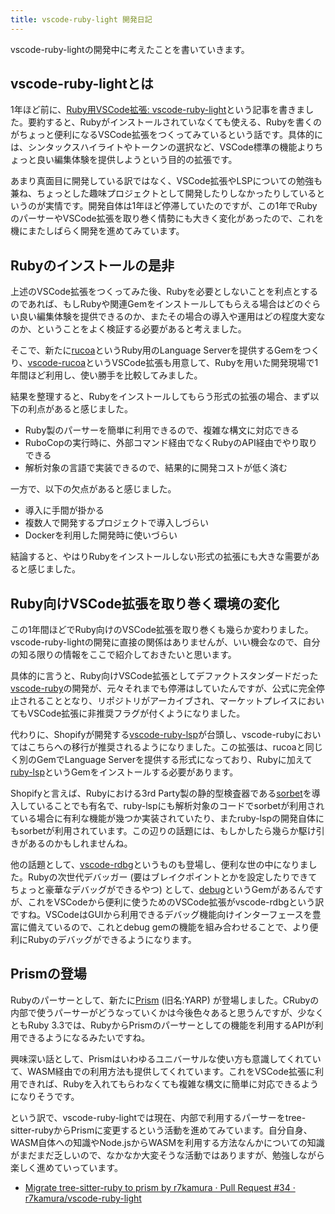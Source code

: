 ```yaml
---
title: vscode-ruby-light 開発日記
---
```


vscode-ruby-lightの開発中に考えたことを書いていきます。

## vscode-ruby-lightとは

1年ほど前に、[Ruby用VSCode拡張: vscode-ruby-light](https://r7kamura.com/articles/2022-08-16-vscode-ruby-light)という記事を書きました。要約すると、Rubyがインストールされていなくても使える、Rubyを書くのがちょっと便利になるVSCode拡張をつくってみているという話です。具体的には、シンタックスハイライトやトークンの選択など、VSCode標準の機能よりちょっと良い編集体験を提供しようという目的の拡張です。

あまり真面目に開発している訳ではなく、VSCode拡張やLSPについての勉強も兼ね、ちょっとした趣味プロジェクトとして開発したりしなかったりしているというのが実情です。開発自体は1年ほど停滞していたのですが、この1年でRubyのパーサーやVSCode拡張を取り巻く情勢にも大きく変化があったので、これを機にまたしばらく開発を進めてみています。

## Rubyのインストールの是非

上述のVSCode拡張をつくってみた後、Rubyを必要としないことを利点とするのであれば、もしRubyや関連Gemをインストールしてもらえる場合はどのぐらい良い編集体験を提供できるのか、またその場合の導入や運用はどの程度大変なのか、ということをよく検証する必要があると考えました。

そこで、新たに[rucoa](https://github.com/r7kamura/rucoa)というRuby用のLanguage Serverを提供するGemをつくり、[vscode-rucoa](https://github.com/r7kamura/vscode-rucoa)というVSCode拡張も用意して、Rubyを用いた開発現場で1年間ほど利用し、使い勝手を比較してみました。

結果を整理すると、Rubyをインストールしてもらう形式の拡張の場合、まず以下の利点があると感じました。

- Ruby製のパーサーを簡単に利用できるので、複雑な構文に対応できる
- RuboCopの実行時に、外部コマンド経由でなくRubyのAPI経由でやり取りできる
- 解析対象の言語で実装できるので、結果的に開発コストが低く済む

一方で、以下の欠点があると感じました。

- 導入に手間が掛かる
- 複数人で開発するプロジェクトで導入しづらい
- Dockerを利用した開発時に使いづらい

結論すると、やはりRubyをインストールしない形式の拡張にも大きな需要があると感じました。

## Ruby向けVSCode拡張を取り巻く環境の変化

この1年間ほどでRuby向けのVSCode拡張を取り巻くも幾らか変わりました。vscode-ruby-lightの開発に直接の関係はありませんが、いい機会なので、自分の知る限りの情報をここで紹介しておきたいと思います。

具体的に言うと、Ruby向けVSCode拡張としてデファクトスタンダードだった[vscode-ruby](https://github.com/rubyide/vscode-ruby)の開発が、元々それまでも停滞はしていたんですが、公式に完全停止されることとなり、リポジトリがアーカイブされ、マーケットプレイスにおいてもVSCode拡張に非推奨フラグが付くようになりました。

代わりに、Shopifyが開発する[vscode-ruby-lsp](https://github.com/Shopify/vscode-ruby-lsp)が台頭し、vscode-rubyにおいてはこちらへの移行が推奨されるようになりました。この拡張は、rucoaと同じく別のGemでLanguage Serverを提供する形式になっており、Rubyに加えて[ruby-lsp](https://github.com/Shopify/ruby-lsp)というGemをインストールする必要があります。

Shopifyと言えば、Rubyにおける3rd Party製の静的型検査器である[sorbet](https://github.com/sorbet/sorbet)を導入していることでも有名で、ruby-lspにも解析対象のコードでsorbetが利用されている場合に有利な機能が幾つか実装されていたり、またruby-lspの開発自体にもsorbetが利用されています。この辺りの話題には、もしかしたら幾らか駆け引きがあるのかもしれませんね。

他の話題として、[vscode-rdbg](https://github.com/ruby/vscode-rdbg)というものも登場し、便利な世の中になりました。Rubyの次世代デバッガー (要はブレイクポイントとかを設定したりできてちょっと豪華なデバッグができるやつ) として、[debug](https://github.com/ruby/debug)というGemがあるんですが、これをVSCodeから便利に使うためのVSCode拡張がvscode-rdbgという訳ですね。VSCodeはGUIから利用できるデバッグ機能向けインターフェースを豊富に備えているので、これとdebug gemの機能を組み合わせることで、より便利にRubyのデバッグができるようになります。

## Prismの登場

Rubyのパーサーとして、新たに[Prism](https://github.com/ruby/prism) (旧名:YARP) が登場しました。CRubyの内部で使うパーサーがどうなっていくかは今後色々あると思うんですが、少なくともRuby 3.3では、RubyからPrismのパーサーとしての機能を利用するAPIが利用できるようになるみたいですね。

興味深い話として、Prismはいわゆるユニバーサルな使い方も意識してくれていて、WASM経由での利用方法も提供してくれています。これをVSCode拡張に利用できれば、Rubyを入れてもらわなくても複雑な構文に簡単に対応できるようになりそうです。

という訳で、vscode-ruby-lightでは現在、内部で利用するパーサーをtree-sitter-rubyからPrismに変更するという活動を進めてみています。自分自身、WASM自体への知識やNode.jsからWASMを利用する方法なんかについての知識がまだまだ乏しいので、なかなか大変そうな活動ではありますが、勉強しながら楽しく進めていっています。

- [Migrate tree-sitter-ruby to prism by r7kamura · Pull Request #34 · r7kamura/vscode-ruby-light](https://github.com/r7kamura/vscode-ruby-light/pull/34)
